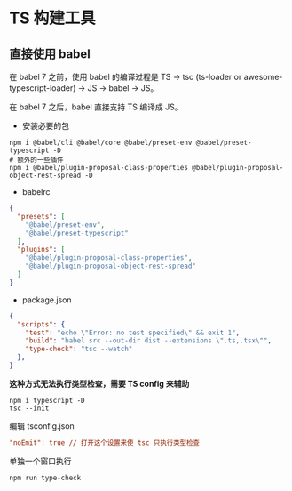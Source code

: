 # TS 构建工具

## 直接使用 babel

在 babel 7 之前，使用 babel 的编译过程是 TS -> tsc (ts-loader or awesome-typescript-loader) -> JS -> babel -> JS。

在 babel 7 之后，babel 直接支持 TS 编译成 JS。

- 安装必要的包

```shell
npm i @babel/cli @babel/core @babel/preset-env @babel/preset-typescript -D
# 额外的一些插件
npm i @babel/plugin-proposal-class-properties @babel/plugin-proposal-object-rest-spread -D
```

- babelrc

```json
{
  "presets": [
    "@babel/preset-env",
    "@babel/preset-typescript"
  ],
  "plugins": [
    "@babel/plugin-proposal-class-properties",
    "@babel/plugin-proposal-object-rest-spread"
  ]
}
```

- package.json

```json
{
  "scripts": {
    "test": "echo \"Error: no test specified\" && exit 1",
    "build": "babel src --out-dir dist --extensions \".ts,.tsx\"",
    "type-check": "tsc --watch"
  },
}
```

**这种方式无法执行类型检查，需要 TS config 来辅助**

```
npm i typescript -D
tsc --init
```

编辑 tsconfig.json

```ini
"noEmit": true // 打开这个设置来使 tsc 只执行类型检查
```

单独一个窗口执行

```shell
npm run type-check
```
